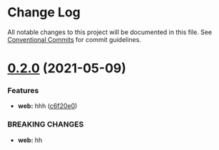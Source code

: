 # Change Log

All notable changes to this project will be documented in this file.
See [Conventional Commits](https://conventionalcommits.org) for commit guidelines.

# [0.2.0](https://github.com/tfish-oh/lerna-demo/compare/v0.1.1...v0.2.0) (2021-05-09)


### Features

* **web:** hhh ([c6f20e0](https://github.com/tfish-oh/lerna-demo/commit/c6f20e045c1e3def007e29659c4e323142398a7f))


### BREAKING CHANGES

* **web:** hh
